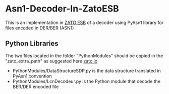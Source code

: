 # Asn1-Decoder-In-ZatoESB
This is an implementation in [ZATO ESB](https://zato.io) of a decoder using PyAsn1 library  for files encoded in DER/BER (ASN1) 

## Python Libraries
The two files located in the folder "PythonModules" should be copied in the "zato_extra_path" as suggested here [zato.io](https://zato.io/docs/admin/guide/enabling-extra-libs.html) 
 - PythonModules/DataStructureSDP.py is the data structure translated in PyAsn1 convention 
 - PythonModules/LcnDecodeur.py is the Python module that decode the BER/DER encoded file
